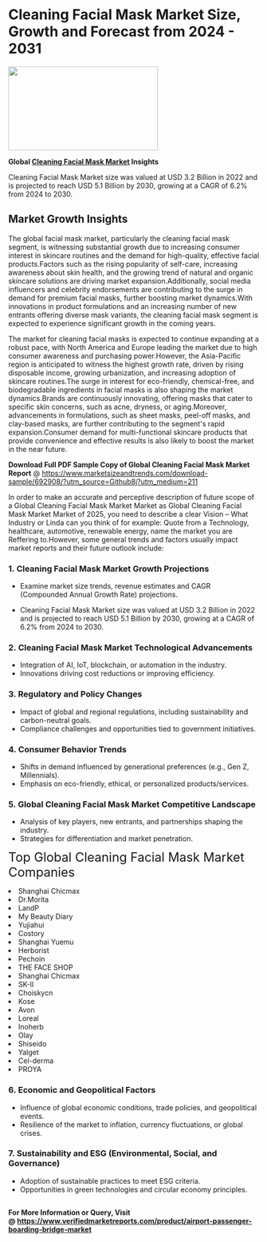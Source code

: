 <H1>Cleaning Facial Mask Market Size, Growth and Forecast from 2024 - 2031</H1><img class="aligncenter size-medium wp-image-584254" src="https://thirdeyenews.in/wp-content/uploads/2024/09/Global-Market-Research-300x168.jpeg" alt="" width="300" height="168" /><p><strong>Global&nbsp;<a href="https://www.marketsizeandtrends.com/download-sample/692908/?utm_source=Github8j?utm_medium=211">Cleaning Facial Mask Market</a> Insights</strong></p><p>Cleaning Facial Mask Market size was valued at USD 3.2 Billion in 2022 and is projected to reach USD 5.1 Billion by 2030, growing at a CAGR of 6.2% from 2024 to 2030.</p><p><h2>Market Growth Insights</h2> <p>The global facial mask market, particularly the cleaning facial mask segment, is witnessing substantial growth due to increasing consumer interest in skincare routines and the demand for high-quality, effective facial products.Factors such as the rising popularity of self-care, increasing awareness about skin health, and the growing trend of natural and organic skincare solutions are driving market expansion.Additionally, social media influencers and celebrity endorsements are contributing to the surge in demand for premium facial masks, further boosting market dynamics.With innovations in product formulations and an increasing number of new entrants offering diverse mask variants, the cleaning facial mask segment is expected to experience significant growth in the coming years.</p> <p>The market for cleaning facial masks is expected to continue expanding at a robust pace, with North America and Europe leading the market due to high consumer awareness and purchasing power.However, the Asia-Pacific region is anticipated to witness the highest growth rate, driven by rising disposable income, growing urbanization, and increasing adoption of skincare routines.The surge in interest for eco-friendly, chemical-free, and biodegradable ingredients in facial masks is also shaping the market dynamics.Brands are continuously innovating, offering masks that cater to specific skin concerns, such as acne, dryness, or aging.Moreover, advancements in formulations, such as sheet masks, peel-off masks, and clay-based masks, are further contributing to the segment's rapid expansion.Consumer demand for multi-functional skincare products that provide convenience and effective results is also likely to boost the market in the near future.</p> <p><span class=""><strong>Download Full PDF Sample Copy of Global Cleaning Facial Mask Market Report</strong> @ <a href="https://www.marketsizeandtrends.com/download-sample/692908/?utm_source=Github8j?utm_medium=211" target="_blank">https://www.marketsizeandtrends.com/download-sample/692908/?utm_source=Github8j?utm_medium=211</a></span></p><p>In order to make an accurate and perceptive description of future scope of a Global&nbsp;Cleaning Facial Mask Market Market as Global&nbsp;Cleaning Facial Mask Market Market of 2025, you need to describe a clear Vision &ndash; What Industry or Linda can you think of for example: Quote from a Technology, healthcare, automotive, renewable energy, name the market you are Reffering to.However, some general trends and factors usually impact market reports and their future outlook include:</p><h3>1.&nbsp;<strong>Cleaning Facial Mask Market Growth Projections</strong></h3><ul><li>Examine market size trends, revenue estimates and CAGR (Compounded Annual Growth Rate) projections.</li><li><p>Cleaning Facial Mask Market size was valued at USD 3.2 Billion in 2022 and is projected to reach USD 5.1 Billion by 2030, growing at a CAGR of 6.2% from 2024 to 2030.</p></li></ul><h3>2.&nbsp;<strong>Cleaning Facial Mask Market Technological Advancements</strong></h3><ul><li>Integration of AI, IoT, blockchain, or automation in the industry.</li><li>Innovations driving cost reductions or improving efficiency.</li></ul><h3>3.&nbsp;<strong>Regulatory and Policy Changes</strong></h3><ul><li>Impact of global and regional regulations, including sustainability and carbon-neutral goals.</li><li>Compliance challenges and opportunities tied to government initiatives.</li></ul><h3>4.&nbsp;<strong>Consumer Behavior Trends</strong></h3><ul><li>Shifts in demand influenced by generational preferences (e.g., Gen Z, Millennials).</li><li>Emphasis on eco-friendly, ethical, or personalized products/services.</li></ul><h3>5.&nbsp;<strong>Global Cleaning Facial Mask Market Competitive Landscape</strong></h3><ul><li>Analysis of key players, new entrants, and partnerships shaping the industry.</li><li>Strategies for differentiation and market penetration.</li></ul><p data-pm-slice="1 1 []"><span style="color: inherit; font-family: inherit; font-size: 25px;">Top Global Cleaning Facial Mask Market Companies</span></p><div class="" data-test-id=""><p><li>Shanghai Chicmax</li><li> Dr.Morita</li><li> LandP</li><li> My Beauty Diary</li><li> Yujiahui</li><li> Costory</li><li> Shanghai Yuemu</li><li> Herborist</li><li> Pechoin</li><li> THE FACE SHOP</li><li> Shanghai Chicmax</li><li> SK-II</li><li> Choiskycn</li><li> Kose</li><li> Avon</li><li> Loreal</li><li> Inoherb</li><li> Olay</li><li> Shiseido</li><li> Yalget</li><li> Cel-derma</li><li> PROYA</li></p></div><h3>6.&nbsp;<strong>Economic and Geopolitical Factors</strong></h3><ul><li>Influence of global economic conditions, trade policies, and geopolitical events.</li><li>Resilience of the market to inflation, currency fluctuations, or global crises.</li></ul><h3>7.&nbsp;<strong>Sustainability and ESG (Environmental, Social, and Governance)</strong></h3><ul><li>Adoption of sustainable practices to meet ESG criteria.</li><li>Opportunities in green technologies and circular economy principles.</li></ul><h2><strong style="font-size: 14px;">For More Information or Query, Visit @&nbsp;</strong><a style="background-color: #ffffff; font-size: 14px;" href="https://www.marketsizeandtrends.com/report/cleaning-facial-mask-market/" target="_blank">https://www.verifiedmarketreports.com/product/airport-passenger-boarding-bridge-market</a></h2>